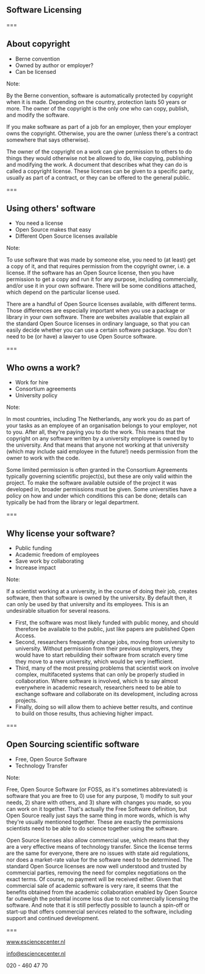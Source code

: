 <!-- .slide: data-state="title" -->

## Software Licensing




===

<!-- .slide: data-state="standard" -->

## About copyright

- Berne convention
- Owned by author or employer?
- Can be licensed


Note:

By the Berne convention, software is automatically protected by copyright when it is made. Depending on the country, protection lasts 50 years or more. The owner of the copyright is the only one who can copy, publish, and modify the software.

If you make software as part of a job for an employer, then your employer owns the copyright. Otherwise, you are the owner (unless there's a contract somewhere that says otherwise).

The owner of the copyright on a work can give permission to others to do things they would otherwise not be allowed to do, like copying, publishing and modifying the work. A document that describes what they can do is called a copyright license. These licenses can be given to a specific party, usually as part of a contract, or they can be offered to the general public.


===

<!-- .slide: data-state="standard" -->

## Using others' software

- You need a license
- Open Source makes that easy
- Different Open Source licenses available


Note:

To use software that was made by someone else, you need to (at least) get a copy of it, and that requires permission from the copyright owner, i.e. a license. If the software has an Open Source license, then you have permission to get a copy and run it for any purpose, including commercially, and/or use it in your own software. There will be some conditions attached, which depend on the particular license used.

There are a handful of Open Source licenses available, with different terms. Those differences are especially important when you use a package or library in your own software. There are websites available that explain all the standard Open Source licenses in ordinary language, so that you can easily decide whether you can use a certain software package. You don't need to be (or have) a lawyer to use Open Source software.


===

<!-- .slide: data-state="standard" -->

## Who owns a work?

- Work for hire
- Consortium agreements
- University policy


Note:

In most countries, including The Netherlands, any work you do as part of your tasks as an employee of an organisation belongs to your employer, not to you. After all, they're paying you to do the work. This means that the copyright on any software written by a university employee is owned by to the university. And that means that anyone not working at that university (which may include said employee in the future!) needs permission from the owner to work with the code.

Some limited permission is often granted in the Consortium Agreements typically governing scientific project(s), but these are only valid within the project. To make the software available outside of the project it was developed in, broader permissions must be given. Some universities have a policy on how and under which conditions this can be done; details can typically be had from the library or legal department.


===

<!-- .slide: data-state="standard" -->

## Why license your software?

- Public funding
- Academic freedom of employees
- Save work by collaborating
- Increase impact


Note:

If a scientist working at a university, in the course of doing their job, creates software, then that software is owned by the university. By default then, it can only be used by that university and its employees. This is an undesirable situation for several reasons.

- First, the software was most likely funded with public money, and should therefore be available to the public, just like papers are published Open Access.
- Second, researchers frequently change jobs, moving from university to university. Without permission from their previous employers, they would have to start rebuilding their software from scratch every time they move to a new university, which would be very inefficient.
- Third, many of the most pressing problems that scientist work on involve complex, multifaceted systems that can only be properly studied in collaboration. Where software is involved, which is to say almost everywhere in academic research, researchers need to be able to exchange software and collaborate on its development, including across projects.
- Finally, doing so will allow them to achieve better results, and continue to build on those results, thus achieving higher impact.


===

<!-- .slide: data-state="standard" -->

## Open Sourcing scientific software

- Free, Open Source Software
- Technology Transfer


Note:

Free, Open Source Software (or FOSS, as it's sometimes abbreviated) is software that you are free to 0) use for any purpose, 1) modify to suit your needs, 2) share with others, and 3) share with changes you made, so you can work on it together. That's actually the Free Software definition, but Open Source really just says the same thing in more words, which is why they're usually mentioned together. These are exactly the permissions scientists need to be able to do science together using the software.

Open Source licenses also allow commercial use, which means that they are a very effective means of technology transfer. Since the license terms are the same for everyone, there are no issues with state aid regulations, nor does a market-rate value for the software need to be determined. The standard Open Source licenses are now well understood and trusted by commercial parties, removing the need for complex negotiations on the exact terms. Of course, no payment will be received either. Given that commercial sale of academic software is very rare, it seems that the benefits obtained from the academic collaboration enabled by Open Source far outweigh the potential income loss due to not commercially licensing the software. And note that it is still perfectly possible to launch a spin-off or start-up that offers commercial services related to the software, including support and continued development.



===

<!-- .slide: data-state="keepintouch" -->


www.esciencecenter.nl

info@esciencecenter.nl

020 - 460 47 70
